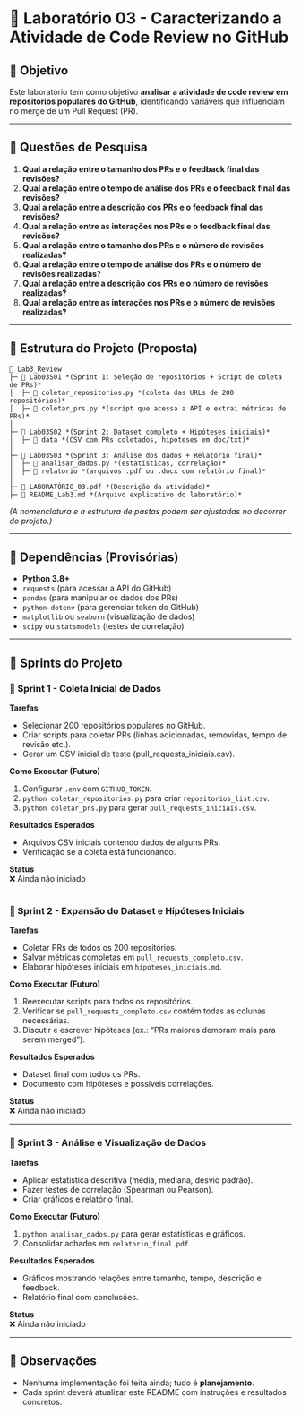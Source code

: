# 📌 **Laboratório 03 - Caracterizando a Atividade de Code Review no GitHub**

## 🎯 **Objetivo**

Este laboratório tem como objetivo **analisar a atividade de code review em repositórios populares do GitHub**, identificando variáveis que influenciam no merge de um Pull Request (PR).

---

## 🔎 **Questões de Pesquisa**

1. **Qual a relação entre o tamanho dos PRs e o feedback final das revisões?**  
2. **Qual a relação entre o tempo de análise dos PRs e o feedback final das revisões?**  
3. **Qual a relação entre a descrição dos PRs e o feedback final das revisões?**  
4. **Qual a relação entre as interações nos PRs e o feedback final das revisões?**  
5. **Qual a relação entre o tamanho dos PRs e o número de revisões realizadas?**  
6. **Qual a relação entre o tempo de análise dos PRs e o número de revisões realizadas?**  
7. **Qual a relação entre a descrição dos PRs e o número de revisões realizadas?**  
8. **Qual a relação entre as interações nos PRs e o número de revisões realizadas?**

---

## 📂 **Estrutura do Projeto** (Proposta)

```
📂 Lab3_Review
├─ 📂 Lab03S01 *(Sprint 1: Seleção de repositórios + Script de coleta de PRs)*
│  ├─ 🐍 coletar_repositorios.py *(coleta das URLs de 200 repositórios)*
│  ├─ 🐍 coletar_prs.py *(script que acessa a API e extrai métricas de PRs)*
│
├─ 📂 Lab03S02 *(Sprint 2: Dataset completo + Hipóteses iniciais)*
│  ├─ 📂 data *(CSV com PRs coletados, hipóteses em doc/txt)*
│
├─ 📂 Lab03S03 *(Sprint 3: Análise dos dados + Relatório final)*
│  ├─ 🐍 analisar_dados.py *(estatísticas, correlação)*
│  ├─ 📂 relatorio *(arquivos .pdf ou .docx com relatório final)*
│
├─ 📜 LABORATÓRIO_03.pdf *(Descrição da atividade)*
├─ 📜 README_Lab3.md *(Arquivo explicativo do laboratório)*
```

*(A nomenclatura e a estrutura de pastas podem ser ajustadas no decorrer do projeto.)*

---

## 🔧 Dependências (Provisórias)
- **Python 3.8+**
- `requests` (para acessar a API do GitHub)
- `pandas` (para manipular os dados dos PRs)
- `python-dotenv` (para gerenciar token do GitHub)
- `matplotlib` ou `seaborn` (visualização de dados)
- `scipy` ou `statsmodels` (testes de correlação)

---

## 🚀 Sprints do Projeto

### 📌 Sprint 1 - Coleta Inicial de Dados
**Tarefas**  
- Selecionar 200 repositórios populares no GitHub.  
- Criar scripts para coletar PRs (linhas adicionadas, removidas, tempo de revisão etc.).  
- Gerar um CSV inicial de teste (pull_requests_iniciais.csv).  

**Como Executar (Futuro)**  
1. Configurar `.env` com `GITHUB_TOKEN`.  
2. `python coletar_repositorios.py` para criar `repositorios_list.csv`.  
3. `python coletar_prs.py` para gerar `pull_requests_iniciais.csv`.

**Resultados Esperados**  
- Arquivos CSV iniciais contendo dados de alguns PRs.  
- Verificação se a coleta está funcionando.

**Status**  
❌ Ainda não iniciado

---

### 📌 Sprint 2 - Expansão do Dataset e Hipóteses Iniciais
**Tarefas**  
- Coletar PRs de todos os 200 repositórios.  
- Salvar métricas completas em `pull_requests_completo.csv`.  
- Elaborar hipóteses iniciais em `hipoteses_iniciais.md`.

**Como Executar (Futuro)**  
1. Reexecutar scripts para todos os repositórios.  
2. Verificar se `pull_requests_completo.csv` contém todas as colunas necessárias.  
3. Discutir e escrever hipóteses (ex.: “PRs maiores demoram mais para serem merged”).

**Resultados Esperados**  
- Dataset final com todos os PRs.  
- Documento com hipóteses e possíveis correlações.

**Status**  
❌ Ainda não iniciado

---

### 📌 Sprint 3 - Análise e Visualização de Dados
**Tarefas**  
- Aplicar estatística descritiva (média, mediana, desvio padrão).  
- Fazer testes de correlação (Spearman ou Pearson).  
- Criar gráficos e relatório final.

**Como Executar (Futuro)**  
1. `python analisar_dados.py` para gerar estatísticas e gráficos.  
2. Consolidar achados em `relatorio_final.pdf`.

**Resultados Esperados**  
- Gráficos mostrando relações entre tamanho, tempo, descrição e feedback.  
- Relatório final com conclusões.

**Status**  
❌ Ainda não iniciado

---

## 📝 Observações
- Nenhuma implementação foi feita ainda; tudo é **planejamento**.
- Cada sprint deverá atualizar este README com instruções e resultados concretos.